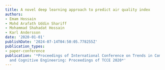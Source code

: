 ```yaml
---
title: A novel deep learning approach to predict air quality index
authors:
- Emam Hossain
- Mohd Arafath Uddin Shariff
- Mohammad Shahadat Hossain
- Karl Andersson
date: '2020-01-01'
publishDate: '2024-07-14T04:50:05.778255Z'
publication_types:
- paper-conference
publication: '*Proceedings of International Conference on Trends in Computational
  and Cognitive Engineering: Proceedings of TCCE 2020*'
---
```

